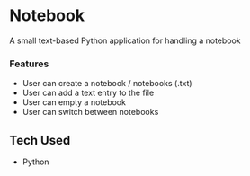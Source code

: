 # Notebook

A small text-based Python application for handling a notebook


### Features

* User can create a notebook / notebooks (.txt)
* User can add a text entry to the file
* User can empty a notebook
* User can switch between notebooks

## Tech Used

* Python

